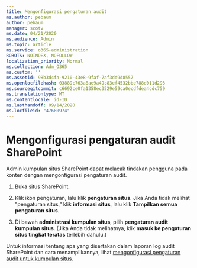 ```yaml
---
title: Mengonfigurasi pengaturan audit
ms.author: pebaum
author: pebaum
manager: scotv
ms.date: 04/21/2020
ms.audience: Admin
ms.topic: article
ms.service: o365-administration
ROBOTS: NOINDEX, NOFOLLOW
localization_priority: Normal
ms.collection: Adm_O365
ms.custom: ''
ms.assetid: 98b3d4fa-9210-43e8-9faf-7af3dd9d8557
ms.openlocfilehash: 03889c763a8ae9a49c83ef4532bbe788d011d293
ms.sourcegitcommit: c6692ce0fa1358ec3529e59ca0ecdfdea4cdc759
ms.translationtype: MT
ms.contentlocale: id-ID
ms.lasthandoff: 09/14/2020
ms.locfileid: "47680974"
---
```

# <a name="configure-sharepoint-audit-settings"></a>Mengonfigurasi pengaturan audit SharePoint

Admin kumpulan situs SharePoint dapat melacak tindakan pengguna pada konten dengan mengonfigurasi pengaturan audit.
  
1. Buka situs SharePoint.
    
2. Klik ikon pengaturan, lalu klik **pengaturan situs**. Jika Anda tidak melihat "pengaturan situs," klik **informasi situs**, lalu klik **Tampilkan semua pengaturan situs**.
    
3. Di bawah **administrasi kumpulan situs**, pilih **pengaturan audit kumpulan situs**. (Jika Anda tidak melihatnya, klik **masuk ke pengaturan situs tingkat teratas** terlebih dahulu.) 
    
Untuk informasi tentang apa yang disertakan dalam laporan log audit SharePoint dan cara menampilkannya, lihat [mengonfigurasi pengaturan audit untuk kumpulan situs](https://go.microsoft.com/fwlink/?linkid=404050).
  

